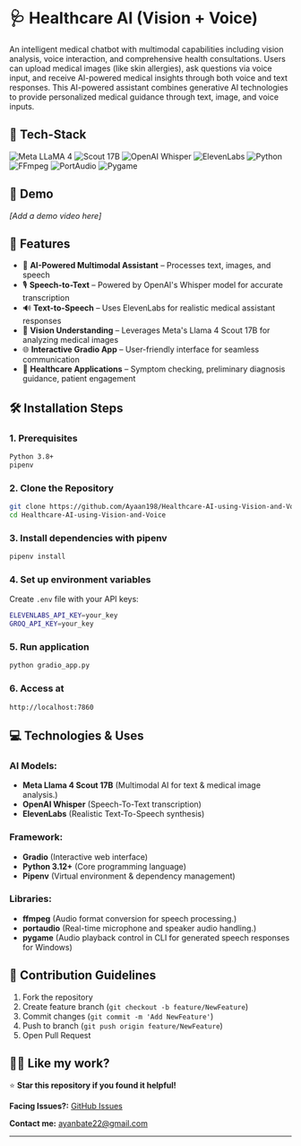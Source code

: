 # 🩺 Healthcare AI (Vision + Voice)

An intelligent medical chatbot with multimodal capabilities including vision analysis, voice interaction, and comprehensive health consultations. Users can upload medical images (like skin allergies), ask questions via voice input, and receive AI-powered medical insights through both voice and text responses. This AI-powered assistant combines generative AI technologies to provide personalized medical guidance through text, image, and voice inputs.

## 🦾 Tech-Stack

![Meta LLaMA 4](https://img.shields.io/badge/Meta%20LLaMA%204-1877F2?style=for-the-badge&logo=meta&logoColor=white)
![Scout 17B](https://img.shields.io/badge/Scout%2017B-FF4500?style=for-the-badge&logo=openai&logoColor=white)
![OpenAI Whisper](https://img.shields.io/badge/OpenAI%20Whisper-000000?style=for-the-badge&logo=openai&logoColor=white)
![ElevenLabs](https://img.shields.io/badge/ElevenLabs-FF6F00?style=for-the-badge&logo=google-voice&logoColor=white)
![Python](https://img.shields.io/badge/python-3670A0?style=for-the-badge&logo=python&logoColor=ffdd54)
![FFmpeg](https://img.shields.io/badge/FFmpeg-007808?style=for-the-badge&logo=ffmpeg&logoColor=white)
![PortAudio](https://img.shields.io/badge/PortAudio-4CAF50?style=for-the-badge&logo=audio&logoColor=white)
![Pygame](https://img.shields.io/badge/Pygame-000000?style=for-the-badge&logo=pygame&logoColor=white)

## 🚀 Demo

*[Add a demo video here]*

## 🧐 Features

- 🧠 **AI-Powered Multimodal Assistant** – Processes text, images, and speech
- 🎙️ **Speech-to-Text** – Powered by OpenAI's Whisper model for accurate transcription
- 🔊 **Text-to-Speech** – Uses ElevenLabs for realistic medical assistant responses
- 🔬 **Vision Understanding** – Leverages Meta's Llama 4 Scout 17B for analyzing medical images
- 🌐 **Interactive Gradio App** – User-friendly interface for seamless communication
- 🏥 **Healthcare Applications** – Symptom checking, preliminary diagnosis guidance, patient engagement

## 🛠️ Installation Steps

### 1. Prerequisites
```bash
Python 3.8+
pipenv
```

### 2. Clone the Repository
```bash
git clone https://github.com/Ayaan198/Healthcare-AI-using-Vision-and-Voice.git
cd Healthcare-AI-using-Vision-and-Voice
```

### 3. Install dependencies with pipenv
```bash
pipenv install
```

### 4. Set up environment variables
Create `.env` file with your API keys:
```bash
ELEVENLABS_API_KEY=your_key
GROQ_API_KEY=your_key
```

### 5. Run application
```bash
python gradio_app.py
```

### 6. Access at
```
http://localhost:7860
```

## 💻 Technologies & Uses

### AI Models:
- **Meta Llama 4 Scout 17B** (Multimodal AI for text & medical image analysis.)
- **OpenAI Whisper** (Speech-To-Text transcription)
- **ElevenLabs** (Realistic Text-To-Speech synthesis)

### Framework:
- **Gradio** (Interactive web interface)
- **Python 3.12+** (Core programming language)
- **Pipenv** (Virtual environment & dependency management)

### Libraries:
- **ffmpeg** (Audio format conversion for speech processing.)
- **portaudio** (Real-time microphone and speaker audio handling.)
- **pygame** (Audio playback control in CLI for generated speech responses for Windows)


## 🤝 Contribution Guidelines

1. Fork the repository
2. Create feature branch (`git checkout -b feature/NewFeature`)
3. Commit changes (`git commit -m 'Add NewFeature'`)
4. Push to branch (`git push origin feature/NewFeature`)
5. Open Pull Request

## 👨‍💻 Like my work?

⭐ **Star this repository if you found it helpful!**


**Facing Issues?:** [GitHub Issues](https://github.com/Ayaan198/Healthcare-AI-using-Vision-and-Voice/issues)

**Contact me:** ayanbate22@gmail.com

---
